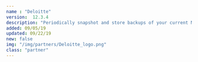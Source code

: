 ```yaml
---
name : "Deloitte"
version:  12.3.4
description: "Periodically snapshot and store backups of your current MongoDB instance"
added: 09/05/19
updated: 09/22/19
new: false
img: "/img/partners/Deloitte_logo.png"
class: "partner"
---
```

